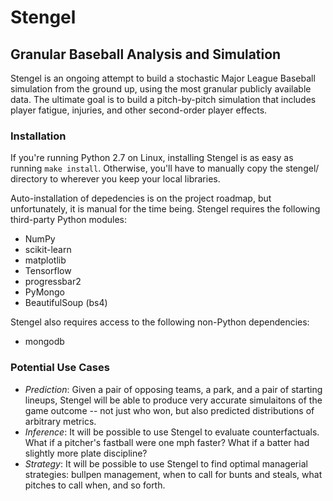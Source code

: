 # Stengel
## Granular Baseball Analysis and Simulation

Stengel is an ongoing attempt to build a stochastic Major League Baseball simulation from the ground up, using the most granular publicly available data. The ultimate goal is to build a pitch-by-pitch simulation that includes player fatigue, injuries, and other second-order player effects.

### Installation

If you're running Python 2.7 on Linux, installing Stengel is as easy as running `make install`. Otherwise, you'll have to manually copy the stengel/ directory to wherever you keep your local libraries.

Auto-installation of depedencies is on the project roadmap, but unfortunately, it is manual for the time being. Stengel requires the following third-party Python modules:

- NumPy
- scikit-learn
- matplotlib
- Tensorflow
- progressbar2
- PyMongo
- BeautifulSoup (bs4)

Stengel also requires access to the following non-Python dependencies:

- mongodb


### Potential Use Cases

- *Prediction*: Given a pair of opposing teams, a park, and a pair of starting lineups, Stengel will be able to produce very accurate simulaitons of the game outcome -- not just who won, but also predicted distributions of arbitrary metrics.
- *Inference*: It will be possible to use Stengel to evaluate counterfactuals. What if a pitcher's fastball were one mph faster? What if a batter had slightly more plate discipline?
- *Strategy*: It will be possible to use Stengel to find optimal managerial strategies: bullpen management, when to call for bunts and steals, what pitches to call when, and so forth.

